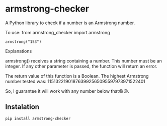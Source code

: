 # armstrong-checker

A Python library to check if a number is an Armstrong number.

To use:
    from armstrong_checker import armstrong

    armstrong("153")



Explanations

armstrong() receives a string containing a number.
This number must be an integer.
If any other parameter is passed, the function will return an error.

The return value of this function is a Boolean.
The highest Armstrong number tested was:
115132219018763992565095597973971522401

So, I guarantee it will work with any number below that😃😜.


## Instalation

```bash
pip install armstrong-checker